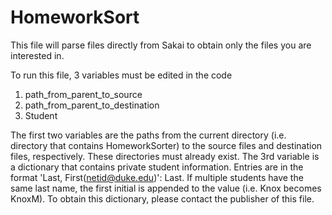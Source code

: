 # HomeworkSort

This file will parse files directly from Sakai to obtain only the files you are interested in. 

To run this file, 3 variables must be edited in the code

1) path_from_parent_to_source
2) path_from_parent_to_destination
3) Student

The first two variables are the paths from the current directory (i.e. directory that contains HomeworkSorter) to the source files and destination files, respectively. These directories must already exist. 
The 3rd variable is a dictionary that contains private student information. Entries are in the format 'Last, First(netid@duke.edu)': Last. If multiple students have the same last name, the first initial is appended to the value (i.e. Knox becomes KnoxM). To obtain this dictionary, please contact the publisher of this file. 
